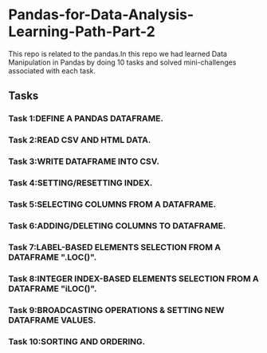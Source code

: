 # Pandas-for-Data-Analysis-Learning-Path-Part-2
This repo is related to the pandas.In this repo we had learned Data Manipulation in Pandas by doing 10 tasks and solved mini-challenges associated with each task.
## Tasks
### Task 1:DEFINE A PANDAS DATAFRAME.
### Task 2:READ CSV AND HTML DATA.
### Task 3:WRITE DATAFRAME INTO CSV.
### Task 4:SETTING/RESETTING INDEX.
### Task 5:SELECTING COLUMNS FROM A DATAFRAME.
### Task 6:ADDING/DELETING COLUMNS TO DATAFRAME.
### Task 7:LABEL-BASED ELEMENTS SELECTION FROM A DATAFRAME ".LOC()".
### Task 8:INTEGER INDEX-BASED ELEMENTS SELECTION FROM A DATAFRAME "iLOC()".
### Task 9:BROADCASTING OPERATIONS & SETTING NEW DATAFRAME VALUES.
### Task 10:SORTING AND ORDERING.

